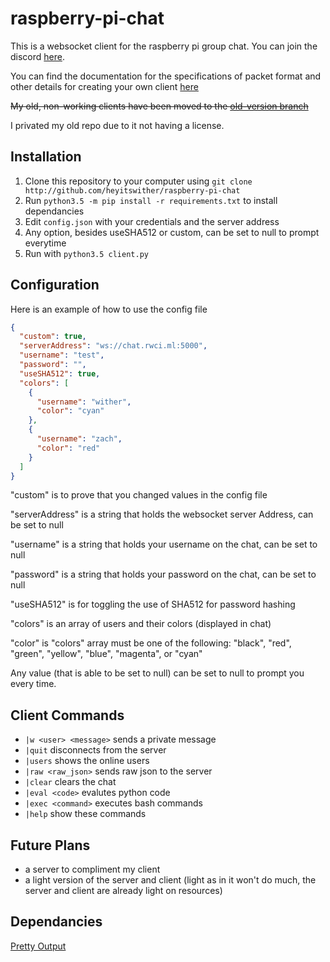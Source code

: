 
# raspberry-pi-chat

This is a websocket client for the raspberry pi group chat. You can join the discord [here](http://discord.io/raspberrypi).

You can find the documentation for the specifications of packet format and other details for creating your own client [here](https://drzach-demo.readthedocs.io/en/latest/netscape-chat/information/)

~~My old, non-working clients have been moved to the [old-version branch](https://github.com/heyitswither/raspberry-pi-chat/tree/old-version)~~

I privated my old repo due to it not having a license.

## Installation

1. Clone this repository to your computer using `git clone http://github.com/heyitswither/raspberry-pi-chat`
2. Run `python3.5 -m pip install -r requirements.txt` to install dependancies
3. Edit `config.json` with your credentials and the server address
4. Any option, besides useSHA512 or custom, can be set to null to prompt everytime
5. Run with `python3.5 client.py`

## Configuration

Here is an example of how to use the config file

```json
{
  "custom": true,
  "serverAddress": "ws://chat.rwci.ml:5000",
  "username": "test",
  "password": "",
  "useSHA512": true,
  "colors": [
    {
      "username": "wither",
      "color": "cyan"
    },
    {
      "username": "zach",
      "color": "red"
    }
  ]
}
```

"custom" is to prove that you changed values in the config file

"serverAddress" is a string that holds the websocket server Address, can be set to null

"username" is a string that holds your username on the chat, can be set to null

"password" is a string that holds your password on the chat, can be set to null

"useSHA512" is for toggling the use of SHA512 for password hashing

"colors" is an array of users and their colors (displayed in chat)


"color" is "colors" array must be one of the following: "black", "red", "green", "yellow", "blue", "magenta", or "cyan"

Any value (that is able to be set to null) can be set to null to prompt you every time.

## Client Commands

- `|w <user> <message>` sends a private message
- `|quit` disconnects from the server
- `|users` shows the online users
- `|raw <raw_json>` sends raw json to the server
- `|clear` clears the chat
- `|eval <code>` evalutes python code
- `|exec <command>` executes bash commands
- `|help` show these commands

## Future Plans

- a server to compliment my client
- a light version of the server and client (light as in it won't do much, the server and client are already light on resources)

## Dependancies

[Pretty Output](https://github.com/Aareon/prettyoutput)
